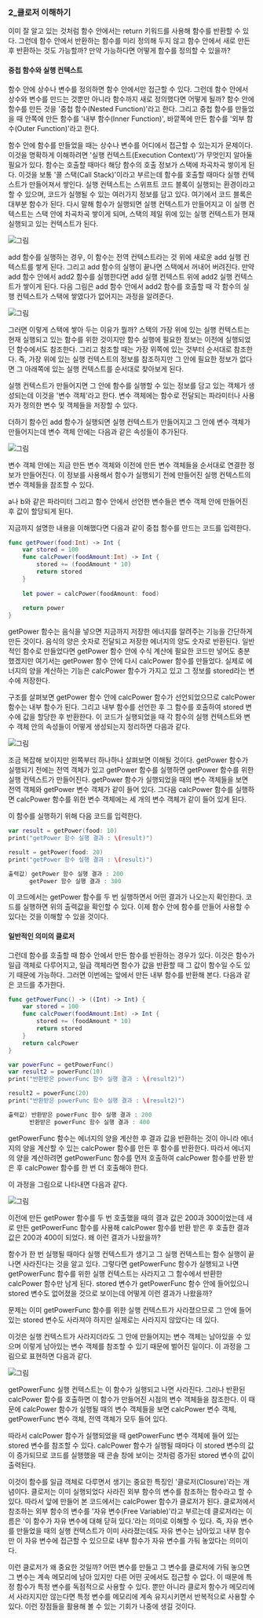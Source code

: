 ### 2_클로저 이해하기

이미 잘 알고 있는 것처럼 함수 안에서는 return 키워드를 사용해 함수를 반환할 수 있다. 그런데 함수 안에서 반환하는 함수를 미리 정의해 두지 않고 함수 안에서 새로 만든 후 반환하는 것도 가능할까?
만약 가능하다면 어떻게 함수를 정의할 수 있을까?


#### 중첩 함수와 실행 컨텍스트

함수 안에 상수나 변수를 정의하면 함수 안에서만 접근할 수 있다. 그런데 함수 안에서 상수와 변수를 만드는 것뿐만 아니라 함수까지 새로 정의했다면 어떻게 될까?
함수 안에 함수를 만든 것을 '중첩 함수(Nested Function)'라고 한다.
그리고 중첩 함수를 만들었을 때 안쪽에 만든 함수를 '내부 함수(Inner Function)', 바깥쪽에 만든 함수를 '외부 함수(Outer Function)'라고 한다.

함수 안에 함수를 만들었을 때는 상수나 변수를 어디에서 접근할 수 있는지가 문제이다. 이것을 명확하게 이해하려면 '실행 컨텍스트(Execution Context)'가 무엇인지 알아둘 필요가 있다.
함수는 호출할 때마다 해당 함수의 호출 정보가 스택에 차곡차곡 쌓이게 된다. 이것을 보통 '콜 스택(Call Stack)'이라고 부르는데 함수를 호출할 때마다 실행 컨텍스트가 만들어져서 쌓인다.
실행 컨텍스트는 스위프트 코드 블록이 실행되는 환경이라고 할 수 있으며, 코드가 실행될 수 있는 여러가지 정보를 담고 있다. 여기에서 코드 블록은 대부분 함수가 된다.
다시 말해 함수가 실행되면 실행 컨텍스트가 만들어지고 이 실행 컨텍스트는 스택 안에 차곡차곡 쌓이게 되며, 스택의 제일 위에 있는 실행 컨텍스트가 현재 실행되고 있는 컨텍스트가 된다.

![그림](https://user-images.githubusercontent.com/47494240/54875674-a8e88a00-4e46-11e9-908f-f3a4b6a4fb2f.png)

add 함수를 실행하는 경우, 이 함수는 전역 컨텍스트라는 것 위에 새로운 add 실행 컨텍스트를 쌓게 된다. 그리고 add 함수의 실행이 끝나면 스택에서 꺼내어 버려진다.
만약 add 함수 안에서 add2 함수를 실행한다면 add 실행 컨텍스트 위에 add2 실행 컨텍스트가 쌓이게 된다.
다음 그림은 add 함수 안에서 add2 함수를 호출할 때 각 함수의 실행 컨텍스트가 스택에 쌓였다가 없어지는 과정을 알려준다.

![그림](https://user-images.githubusercontent.com/47494240/54875675-a8e88a00-4e46-11e9-82ee-1c2e94fc0574.png)

그러면 이렇게 스택에 쌓아 두는 이유가 뭘까? 스택의 가장 위에 있는 실행 컨텍스트는 현재 실행되고 있는 함수를 위한 것이지만 함수 실행에 필요한 정보는 이전에 실행되었던 함수에서도 참조한다.
그리고 참조할 때는 가장 위쪽에 있는 것부터 순서대로 참조한다. 즉, 가장 위에 있는 실행 컨텍스트의 정보를 참조하지만 그 안에 필요한 정보가 없다면 그 아래쪽에 있는 실행 컨텍스트를 순서대로 찾아보게 된다.

실행 컨텍스트가 만들어지면 그 안에 함수를 실행할 수 있는 정보를 담고 있는 객체가 생성되는데 이것을 '변수 객체'라고 한다.
변수 객체에는 함수로 전달되는 파라미터나 사용자가 정의한 변수 및 객체들을 저장할 수 있다.

더하기 함수인 add 함수가 실행되면 실행 컨텍스트가 만들어지고 그 안에 변수 객체가 만들어지는데 변수 객체 안에는 다음과 같은 속성들이 추가된다.

![그림](https://user-images.githubusercontent.com/47494240/54875676-a8e88a00-4e46-11e9-8bf7-991720eeaf2d.png)

변수 객체 안에는 지금 만든 변수 객체와 이전에 만든 변수 객체들을 순서대로 연결한 정보가 만들어진다.
이 정보를 사용해서 함수가 실행되기 전에 만들어진 실행 컨텍스트의 변수 객체들을 참조할 수 있다.

a나 b와 같은 파라미터 그리고 함수 안에서 선언한 변수들은 변수 객체 안에 만들어진 후 값이 할당되게 된다.

지금까지 설명한 내용을 이해했다면 다음과 같이 중첩 함수를 만드는 코드를 입력한다.
```swift
func getPower(food:Int) -> Int {
    var stored = 100
    func calcPower(foodAmount:Int) -> Int {
        stored += (foodAmount * 10)
        return stored
    }
    
    let power = calcPower(foodAmount: food)
    
    return power
}
```
getPower 함수는 음식을 넣으면 지금까지 저장한 에너지를 알려주는 기능을 간단하게 만든 것이다. 음식의 양은 숫자로 전달되고 저장한 에너지의 양도 숫자로 반환된다.
일반적인 함수로 만들었다면 getPower 함수 안에 수식 계산에 필요한 코드만 넣어도 충분했겠지만 여기서는 getPower 함수 안에 다시 calcPower 함수를 만들었다.
실제로 에너지의 양을 계산하는 기능은 calcPower 함수가 가지고 있고 그 정보를 stored라는 변수에 저장한다.

구조를 살펴보면 getPower 함수 안에 calcPower 함수가 선언되었으므로 calcPower 함수는 내부 함수가 된다.
그리고 내부 함수를 선언한 후 그 함수를 호출하여 stored 변수에 값을 할당한 후 반환한다.
이 코드가 실행되었을 때 각 함수의 실행 컨텍스트와 변수 객체 안의 속성들이 어떻게 생성되는지 정리하면 다음과 같다.

![그림](https://user-images.githubusercontent.com/47494240/54875677-a8e88a00-4e46-11e9-9813-a067feb4158b.png)

조금 복잡해 보이지만 왼쪽부터 하나하나 살펴보면 이해될 것이다. getPower 함수가 실행되기 전에는 전역 객체가 있고 getPower 함수를 실행하면 getPower 함수를 위한 실행 컨텍스트가 만들어진다.
getPower 함수가 실행되었을 때의 변수 객체들을 보면 전역 객체와 getPower 변수 객체가 같이 들어 있다.
그다음 calcPower 함수를 실행하면 calcPower 함수를 위한 변수 객체에는 세 개의 변수 객체가 같이 들어 있게 된다.

이 함수를 실행하기 위해 다음 코드를 입력한다.
```swift
var result = getPower(food: 10)
print("getPower 함수 실행 결과 : \(result)")

result = getPower(food: 20)
print("getPower 함수 실행 결과 : \(result)")

출력값) getPower 함수 실행 결과 : 200
      getPower 함수 실행 결과 : 300
```
이 코드에서는 getPower 함수를 두 번 실행하면서 어떤 결과가 나오는지 확인한다. 코드를 실행하면 위의 출력값을 확인할 수 있다.
이제 함수 안에 함수를 만들어 사용할 수 있다는 것을 이해할 수 있을 것이다.


#### 일반적인 의미의 클로저

그런데 함수를 호출할 때 함수 안에서 만든 함수를 반환하는 경우가 있다. 이것은 함수가 일급 객체로 다루어지고, 일급 객체라면 함수가 값을 반환할 때 그 값이 함수일 수도 있기 때문에 가능하다.
그러면 이번에는 앞에서 만든 내부 함수를 반환해 본다. 다음과 같은 코드를 추가한다.
```swift
func getPowerFunc() -> ((Int) -> Int) {
    var stored = 100
    func calcPower(foodAmount:Int) -> Int {
        stored += (foodAmount * 10)
        return stored
    }
    return calcPower
}

var powerFunc = getPowerFunc()
var result2 = powerFunc(10)
print("반환받은 powerFunc 함수 실행 결과 : \(result2)")

result2 = powerFunc(20)
print("반환받은 powerFunc 함수 실행 결과 : \(result2)")

출력값) 반환받은 powerFunc 함수 실행 결과 : 200
      반환받은 powerFunc 함수 실행 결과 : 400
```
getPowerFunc 함수는 에너지의 양을 계산한 후 결과 값을 반환하는 것이 아니라 에너지의 양을 계산할 수 있는 calcPower 함수를 만든 후 함수를 반환한다.
따라서 에너지의 양을 계산하려면 getPowerFunc 함수를 먼저 호출하여 calcPower 함수를 반환 받은 후 calcPower 함수를 한 번 더 호출해야 한다.

이 과정을 그림으로 나타내면 다음과 같다.

![그림](https://user-images.githubusercontent.com/47494240/54875678-a9812080-4e46-11e9-951b-8ac082a65193.png)

이전에 만든 getPower 함수를 두 번 호출했을 때의 결과 값은 200과 300이었는데 새로 만든 getPowerFunc 함수를 사용해 calcPower 함수를 반환 받은 후 호출한 결과 값은 200과 400이 되었다.
왜 이런 결과가 나왔을까?

함수가 한 번 실행될 때마다 실행 컨텍스트가 생기고 그 실행 컨텍스트는 함수 실행이 끝나면 사라진다는 것을 알고 있다.
그렇다면 getPowerFunc 함수가 실행되고 나면 getPowerFunc 함수를 위한 실행 컨텍스트는 사라지고 그 함수에서 반환한 calcPower 함수만 남게 된다.
stored 변수가 getPowerFunc 함수 안에 들어있으니 stored 변수도 없어졌을 것으로 보이는데 어떻게 이런 결과가 나왔을까?

문제는 이미 getPowerFunc 함수를 위한 실행 컨텍스트가 사라졌으므로 그 안에 들어 있는 stored 변수도 사라져야 하지만 실제로는 사라지지 않았다는 데 있다.

이것은 실행 컨텍스트가 사라지더라도 그 안에 만들어지는 변수 객체는 남아있을 수 있으며 이렇게 남아있는 변수 객체를 참조할 수 있기 때문에 벌어진 일이다.
이 과정을 그림으로 표현하면 다음과 같다.

![그림](https://user-images.githubusercontent.com/47494240/54875680-a9812080-4e46-11e9-92e2-44b5eb3f59bb.png)

getPowerFunc 실행 컨텍스트는 이 함수가 실행되고 나면 사라진다. 그러나 반환된 calcPower 함수를 호출하면 이 함수가 만들어진 시점의 변수 객체들을 참조한다.
이 때문에 calcPower 함수가 실행될 때의 변수 객체들을 보면 calcPower 변수 객체, getPowerFunc 변수 객체, 전역 객체가 모두 들어 있다.

따라서 calcPower 함수가 실행되었을 때 getPowerFunc 변수 객체에 들어 있는 stored 변수를 참조할 수 있다.
calcPower 함수가 실행될 때마다 이 stored 변수의 값이 증가되므로 코드를 실행했을 때 콘솔 창에 보이는 것처럼 증가된 stored 변수의 값이 출력된다.

이것이 함수를 일급 객체로 다루면서 생기는 중요한 특징인 '클로저(Closure)'라는 개념이다. 클로저는 이미 실행되었다 사라진 외부 함수의 변수를 참조하는 함수라고 할 수 있다.
따라서 앞에 만들어 본 코드에서는 calcPower 함수가 클로저가 된다.
클로저에서 참조하는 외부 함수의 변수를 '자유 변수(Free Variable)'라고 부르는데 클로저라는 이름은 '이 함수가 자유 변수에 대해 닫혀 있다.'라는 의미로 이해할 수 있다.
즉, 자유 변수를 만들었을 때의 실행 컨텍스트가 이미 사라졌는데도 자유 변수는 남아있고 내부 함수만 이 자유 변수에 접근할 수 있으므로 내부 함수가 자유 변수를 가둬 놓았다는 의미이다.

이런 클로저가 왜 중요한 것일까? 어떤 변수를 만들고 그 변수를 클로저에 가둬 놓으면 그 변수는 계속 메모리에 남아 있지만 다른 어떤 곳에서도 접근할 수 없다.
이 때문에 특정 함수가 특정 변수를 독점적으로 사용할 수 있다. 뿐만 아니라 클로저 함수가 메모리에서 사라지지만 않는다면 특정 변수를 메모리에 계속 유지시키면서 반복적으로 사용할 수 있다.
이런 장점들을 활용해 볼 수 있는 기회가 나중에 생길 것이다.

